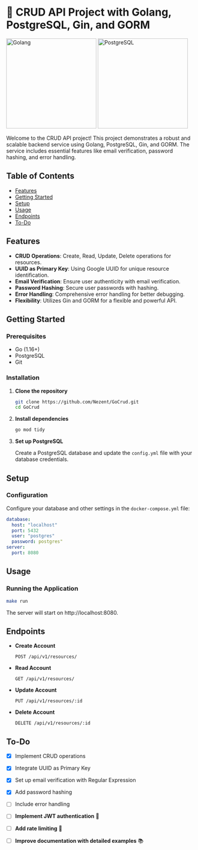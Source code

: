 # 🚀 CRUD API Project with Golang, PostgreSQL, Gin, and GORM

<img src="https://user-images.githubusercontent.com/25181517/192149581-88194d20-1a37-4be8-8801-5dc0017ffbbe.png" alt="Golang" height="240"/> <img src="https://cdn.iconscout.com/icon/free/png-256/postgresql-11-1175122.png" alt="PostgreSQL" height="240"/>

Welcome to the CRUD API project! This project demonstrates a robust and scalable backend service using Golang, PostgreSQL, Gin, and GORM. The service includes essential features like email verification, password hashing, and error handling.

## Table of Contents

- [Features](#features)
- [Getting Started](#getting-started)
- [Setup](#setup)
- [Usage](#usage)
- [Endpoints](#endpoints)
- [To-Do](#to-do)

## Features

- **CRUD Operations**: Create, Read, Update, Delete operations for resources.
- **UUID as Primary Key**: Using Google UUID for unique resource identification.
- **Email Verification**: Ensure user authenticity with email verification.
- **Password Hashing**: Secure user passwords with hashing.
- **Error Handling**: Comprehensive error handling for better debugging.
- **Flexibility**: Utilizes Gin and GORM for a flexible and powerful API.

## Getting Started

### Prerequisites

- Go (1.16+)
- PostgreSQL
- Git

### Installation

1. **Clone the repository**
    ```bash
    git clone https://github.com/Nezent/GoCrud.git
    cd GoCrud
    ```

2. **Install dependencies**
    ```bash
    go mod tidy
    ```

3. **Set up PostgreSQL**

    Create a PostgreSQL database and update the `config.yml` file with your database credentials.


## Setup

### Configuration

Configure your database and other settings in the `docker-compose.yml` file:

```yaml
database:
  host: "localhost"
  port: 5432
  user: "postgres"
  password: postgres"
server:
  port: 8080
```

## Usage

### Running the Application

```bash
make run
```
The server will start on http://localhost:8080.

## Endpoints

- **Create Account**
    ```
    POST /api/v1/resources/
    ```

- **Read Account**
    ```
    GET /api/v1/resources/
    ```

- **Update Account**
    ```
    PUT /api/v1/resources/:id
    ```

- **Delete Account**
    ```
    DELETE /api/v1/resources/:id
    ```


## To-Do

- [x] Implement CRUD operations
- [x] Integrate UUID as Primary Key
- [x] Set up email verification with Regular Expression
- [x] Add password hashing
- [ ] Include error handling
- [ ] **Implement JWT authentication** 🔐
- [ ] **Add rate limiting** 🚀
- [ ] **Improve documentation with detailed examples** 📚

